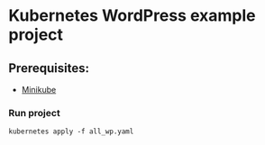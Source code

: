 # Kubernetes WordPress example project

## Prerequisites:
* [Minikube](https://kubernetes.io/docs/tasks/tools/install-minikube/) 

### Run project
    kubernetes apply -f all_wp.yaml


